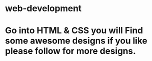 # web-development

# Go into HTML & CSS you will Find some awesome designs if you like please follow for more designs.

